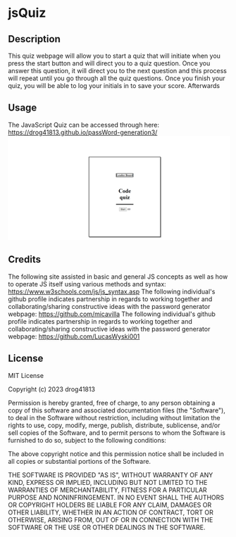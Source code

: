 # jsQuiz

## Description

This quiz webpage will allow you to start a quiz that will initiate when you press the start button and will direct you to a quiz question. Once you answer this question, it will direct you to the next question and this process will repeat until you go through all the quiz questions. Once you finish your quiz, you will be able to log your initials in to save your score. Afterwards 

## Usage
The JavaScript Quiz can be accessed through here: https://drog41813.github.io/passWord-generation3/ ![Alt text](./Assets/jsQuiz.png)

## Credits
The following site assisted in basic and general JS concepts as well as how to operate JS itself using various methods and syntax: https://www.w3schools.com/js/js_syntax.asp
The following individual's github profile indicates partnership in regards to working together and collaborating/sharing constructive ideas with the password generator webpage: https://github.com/micavilla
The following individual's github profile indicates partnership in regards to working together and collaborating/sharing constructive ideas with the password generator webpage: https://github.com/LucasWyski001

## License
MIT License

Copyright (c) 2023 drog41813

Permission is hereby granted, free of charge, to any person obtaining a copy
of this software and associated documentation files (the "Software"), to deal
in the Software without restriction, including without limitation the rights
to use, copy, modify, merge, publish, distribute, sublicense, and/or sell
copies of the Software, and to permit persons to whom the Software is
furnished to do so, subject to the following conditions:

The above copyright notice and this permission notice shall be included in all
copies or substantial portions of the Software.

THE SOFTWARE IS PROVIDED "AS IS", WITHOUT WARRANTY OF ANY KIND, EXPRESS OR
IMPLIED, INCLUDING BUT NOT LIMITED TO THE WARRANTIES OF MERCHANTABILITY,
FITNESS FOR A PARTICULAR PURPOSE AND NONINFRINGEMENT. IN NO EVENT SHALL THE
AUTHORS OR COPYRIGHT HOLDERS BE LIABLE FOR ANY CLAIM, DAMAGES OR OTHER
LIABILITY, WHETHER IN AN ACTION OF CONTRACT, TORT OR OTHERWISE, ARISING FROM,
OUT OF OR IN CONNECTION WITH THE SOFTWARE OR THE USE OR OTHER DEALINGS IN THE
SOFTWARE.